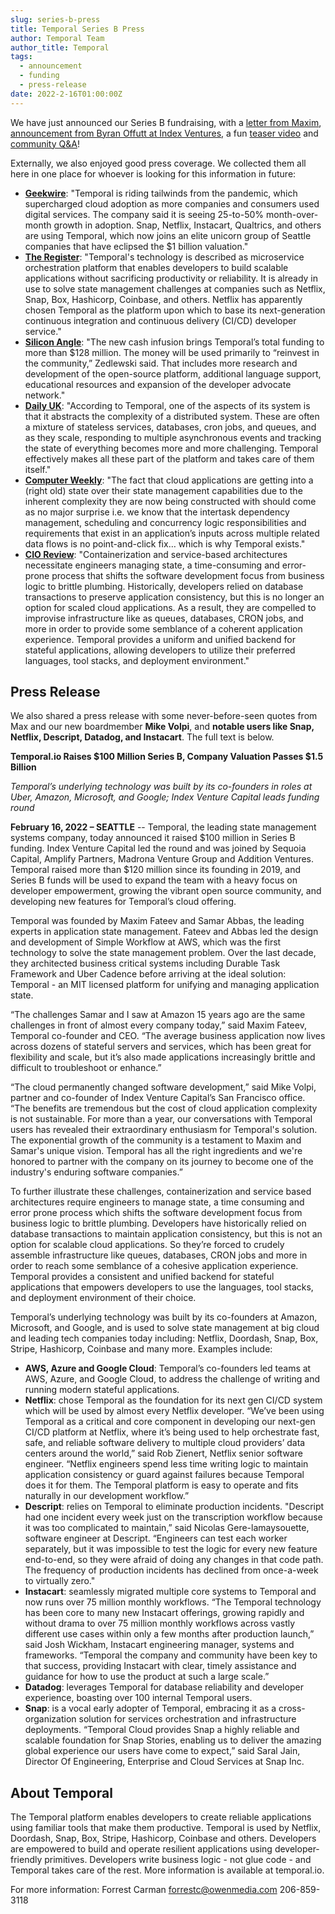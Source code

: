```yaml
---
slug: series-b-press
title: Temporal Series B Press
author: Temporal Team
author_title: Temporal
tags:
  - announcement
  - funding
  - press-release
date: 2022-2-16T01:00:00Z
---
```


<!--truncate-->

We have just announced our Series B fundraising, with a [letter from Maxim](/blog/series-b-announcement-open-letter), [announcement from Byran Offutt at Index Ventures](https://www.indexventures.com/perspectives/everything-is-a-workflow-our-investment-in-temporal/), a fun [teaser video](https://www.youtube.com/watch?v=RA7gRSXUXls) and [community Q&A](https://www.youtube.com/watch?v=E40KwlxZJFI)!

Externally, we also enjoyed good press coverage. We collected them all here in one place for whoever is looking for this information in future:

  - **[Geekwire](https://www.geekwire.com/2022/temporal-is-a-unicorn-developer-productivity-startup-lands-120m-at-1-5b-valuation/)**: "Temporal is riding tailwinds from the pandemic, which supercharged cloud adoption as more companies and consumers used digital services. The company said it is seeing 25-to-50% month-over-month growth in adoption. Snap, Netflix, Instacart, Qualtrics, and others are using Temporal, which now joins an elite unicorn group of Seattle companies that have eclipsed the $1 billion valuation."
  - [**The Register**](https://www.theregister.com/2022/02/16/temporal_103m_funding/): "Temporal's technology is described as microservice orchestration platform that enables developers to build scalable applications without sacrificing productivity or reliability. It is already in use to solve state management challenges at companies such as Netflix, Snap, Box, Hashicorp, Coinbase, and others. Netflix has apparently chosen Temporal as the platform upon which to base its next-generation continuous integration and continuous delivery (CI/CD) developer service."
  - [**Silicon Angle**](https://siliconangle.com/2022/02/16/temporal-raises-103-million-accelerate-development-stateful-cloud-applications/): "The new cash infusion brings Temporal’s total funding to more than $128 million. The money will be used primarily to “reinvest in the community,” Zedlewski said. That includes more research and development of the open-source platform, additional language support, educational resources and expansion of the developer advocate network."
  - [**Daily UK**](https://dailyuknews.com/tech/temporal-raises-103m-in-series-b-funding/): "According to Temporal, one of the aspects of its system is that it abstracts the complexity of a distributed system. These are often a mixture of stateless services, databases, cron jobs, and queues, and as they scale, responding to multiple asynchronous events and tracking the state of everything becomes more and more challenging. Temporal effectively makes all these part of the platform and takes care of them itself."
  - [**Computer Weekly**](https://www.computerweekly.com/blog/CW-Developer-Network/Temporal-calls-time-on-cloud-app-state-management): "The fact that cloud applications are getting into a (right old) state over their state management capabilities due to the inherent complexity they are now being constructed with should come as no major surprise i.e. we know that the intertask dependency management, scheduling and concurrency logic responsibilities and requirements that exist in an application’s inputs across multiple related data flows is no point-and-click fix… which is why Temporal exists."
  - [**CIO Review**](https://www.cioreview.com/news/temporalio-raises-series-b-funding-to-expand-operations-nid-35112-cid-238.html): "Containerization and service-based architectures necessitate engineers managing state, a time-consuming and error-prone process that shifts the software development focus from business logic to brittle plumbing. Historically, developers relied on database transactions to preserve application consistency, but this is no longer an option for scaled cloud applications. As a result, they are compelled to improvise infrastructure like as queues, databases, CRON jobs, and more in order to provide some semblance of a coherent application experience. Temporal provides a uniform and unified backend for stateful applications, allowing developers to utilize their preferred languages, tool stacks, and deployment environment."

## Press Release

We also shared a press release with some never-before-seen quotes from Max and our new boardmember **Mike Volpi**, and **notable users like Snap, Netflix, Descript, Datadog, and Instacart**. The full text is below.

**Temporal.io Raises $100 Million Series B, Company Valuation Passes $1.5 Billion**

_Temporal’s underlying technology was built by its co-founders in roles at Uber, Amazon, Microsoft, and Google; Index Venture Capital leads funding round_

**February 16, 2022 – SEATTLE** -- Temporal, the leading state management systems company, today announced it raised $100 million in Series B funding. Index Venture Capital led the round and was joined by Sequoia Capital, Amplify Partners, Madrona Venture Group and Addition Ventures. Temporal raised more than $120 million since its founding in 2019, and Series B funds will be used to expand the team with a heavy focus on developer empowerment, growing the vibrant open source community, and developing new features for Temporal’s cloud offering. 

Temporal was founded by Maxim Fateev and Samar Abbas, the leading experts in application state management. Fateev and Abbas led the design and development of Simple Workflow at AWS, which was the first technology to solve the state management problem. Over the last decade, they architected business critical systems including Durable Task Framework and Uber Cadence before arriving at the ideal solution: Temporal -  an MIT licensed platform for unifying and managing application state.

“The challenges Samar and I saw at Amazon 15 years ago are the same challenges in front of almost every company today,” said Maxim Fateev, Temporal co-founder and CEO. “The average business application now lives across dozens of stateful servers and services, which has been great for flexibility and scale, but it’s also made applications increasingly brittle and difficult to troubleshoot or enhance.”

“The cloud permanently changed software development,” said Mike Volpi, partner and co-founder of Index Venture Capital’s San Francisco office. “The benefits are tremendous but the cost of cloud application complexity is not sustainable. For more than a year, our conversations with Temporal users has revealed their extraordinary enthusiasm for Temporal's solution. The exponential growth of the community is a testament to Maxim and Samar's unique vision. Temporal has all the right ingredients and we're honored to partner with the company on its journey to become one of the industry's enduring software companies.”

To further illustrate these challenges, containerization and service based architectures require engineers to manage state, a time consuming and error prone process which shifts the software development focus from business logic to brittle plumbing. Developers have historically relied on database transactions to maintain application consistency, but this is not an option for scalable cloud applications. So they’re forced to crudely assemble infrastructure like queues, databases, CRON jobs and more in order to reach some semblance of a cohesive application experience. Temporal provides a consistent and unified backend for stateful applications that empowers developers to use the languages, tool stacks, and deployment environment of their choice.

Temporal’s underlying technology was built by its co-founders at Amazon, Microsoft, and Google, and is used to solve state management at big cloud and leading tech companies today including: Netflix, Doordash, Snap, Box, Stripe, Hashicorp, Coinbase and many more. Examples include:

  - **AWS, Azure and Google Cloud**: Temporal’s co-founders led teams at AWS, Azure, and Google Cloud, to address the challenge of writing and running modern stateful applications. 
  - **Netflix**: chose Temporal as the foundation for its next gen CI/CD system which will be used by almost every Netflix developer. “We’ve been using Temporal as a critical and core component in developing our next-gen CI/CD platform at Netflix, where it’s being used to help orchestrate fast, safe, and reliable software delivery to multiple cloud providers’ data centers around the world,” said Rob Zienert, Netflix senior software engineer. “Netflix engineers spend less time writing logic to maintain application consistency or guard against failures because Temporal does it for them. The Temporal platform is easy to operate and fits naturally in our development workflow.”
  - **Descript**: relies on Temporal to eliminate production incidents. "Descript had one incident every week just on the transcription workflow because it was too complicated to maintain,” said Nicolas Gere-lamaysouette, software engineer at Descript. “Engineers can test each worker separately, but it was impossible to test the logic for every new feature end-to-end, so they were afraid of doing any changes in that code path. The frequency of production incidents has declined from once-a-week to virtually zero." 
  - **Instacart**: seamlessly migrated multiple core systems to Temporal and now runs over 75 million monthly workflows. “The Temporal technology has been core to many new Instacart offerings, growing rapidly and without drama to over 75 million monthly workflows across vastly different use cases within only a few months after production launch,” said Josh Wickham, Instacart engineering manager, systems and frameworks. “Temporal the company and community have been key to that success, providing Instacart with clear, timely assistance and guidance for how to use the product at such a large scale.”
  - **Datadog**: leverages Temporal for database reliability and developer experience, boasting over 100 internal Temporal users. 
  - **Snap**: is a vocal early adopter of Temporal, embracing it as a cross-organization solution for services orchestration and infrastructure deployments. “Temporal Cloud provides Snap a highly reliable and scalable foundation for Snap Stories, enabling us to deliver the amazing global experience our users have come to expect,” said Saral Jain, Director Of Engineering, Enterprise and Cloud Services at Snap Inc.


## About Temporal

The Temporal platform enables developers to create reliable applications using familiar tools that make them productive. Temporal is used by Netflix, Doordash, Snap, Box, Stripe, Hashicorp, Coinbase and others. Developers are empowered to build and operate resilient applications using developer-friendly primitives. Developers write business logic - not glue code - and Temporal takes care of the rest. More information is available at temporal.io.
  
For more information:	Forrest Carman forrestc@owenmedia.com	206-859-3118



